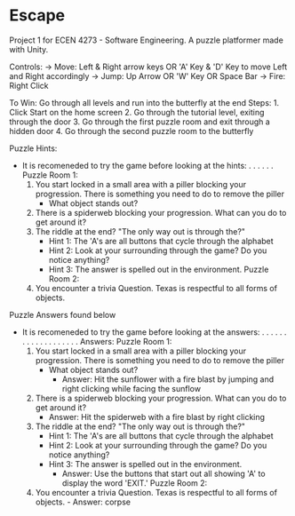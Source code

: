 # Escape
Project 1 for ECEN 4273 - Software Engineering. A puzzle platformer made with Unity. 

Controls:
  -> Move: Left & Right arrow keys OR 'A' Key & 'D' Key to move Left and Right accordingly
  -> Jump: Up Arrow OR 'W' Key OR Space Bar
  -> Fire: Right Click
  
 
To Win:
  Go through all levels and run into the butterfly at the end
  Steps: 
    1. Click Start on the home screen
    2. Go through the tutorial level, exiting through the door
    3. Go through the first puzzle room and exit through a hidden door
    4. Go through the second puzzle room to the butterfly
    
    
Puzzle Hints:
  - It is recomeneded to try the game before looking at the hints:
  .
  .
  .
  .
  .
  .
  Puzzle Room 1:
      1. You start locked in a small area with a piller blocking your progression. There is something you need to do to remove the piller
          - What object stands out?
      2. There is a spiderweb blocking your progression. What can you do to get around it?
      3. The riddle at the end? "The only way out is through the?" 
          - Hint 1: The 'A's are all buttons that cycle through the alphabet
          - Hint 2: Look at your surrounding through the game? Do you notice anything?
          - Hint 3: The answer is spelled out in the environment.
  Puzzle Room 2:
      1. You encounter a trivia Question. Texas is respectful to all forms of objects.




Puzzle Answers found below
  - It is recomeneded to try the game before looking at the answers:
  .
  .
  .
  .
  .
  .
  .
  .
  .
  .
  .
  .
  .
  .
  .
  .
  .
  .
  .
  Answers:
    Puzzle Room 1:
      1. You start locked in a small area with a piller blocking your progression. There is something you need to do to remove the piller
          - What object stands out?
            - Answer: Hit the sunflower with a fire blast by jumping and right clicking while facing the sunflow
      2. There is a spiderweb blocking your progression. What can you do to get around it?
            - Answer: Hit the spiderweb with a fire blast by right clicking
      3. The riddle at the end? "The only way out is through the?"
          - Hint 1: The 'A's are all buttons that cycle through the alphabet
          - Hint 2: Look at your surrounding through the game? Do you notice anything?
          - Hint 3: The answer is spelled out in the environment.
            - Answer: Use the buttons that start out all showing 'A' to display the word 'EXIT.' 
  Puzzle Room 2:
      1. You encounter a trivia Question. Texas is respectful to all forms of objects.
        - Answer: corpse

